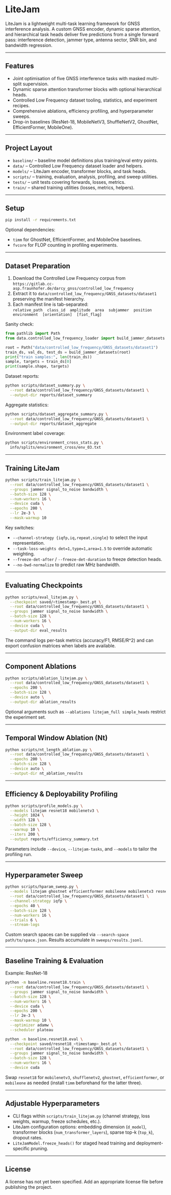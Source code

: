 # LiteJam

LiteJam is a lightweight multi-task learning framework for GNSS interference
analysis. A custom GNSS encoder, dynamic sparse attention, and hierarchical task
heads deliver five predictions from a single forward pass: interference
detection, jammer type, antenna sector, SNR bin, and bandwidth regression.

---

## Features
- Joint optimisation of five GNSS interference tasks with masked multi-split supervision.
- Dynamic sparse attention transformer blocks with optional hierarchical heads.
- Controlled Low Frequency dataset tooling, statistics, and experiment recipes.
- Comprehensive ablations, efficiency profiling, and hyperparameter sweeps.
- Drop-in baselines (ResNet-18, MobileNetV3, ShuffleNetV2, GhostNet, EfficientFormer, MobileOne).

---

## Project Layout
- `baseline/` – baseline model definitions plus training/eval entry points.
- `data/` – Controlled Low Frequency dataset loader and helpers.
- `models/` – LiteJam encoder, transformer blocks, and task heads.
- `scripts/` – training, evaluation, analysis, profiling, and sweep utilities.
- `tests/` – unit tests covering forwards, losses, metrics.
- `train/` – shared training utilities (losses, metrics, helpers).

---

## Setup
```bash
pip install -r requirements.txt
```

Optional dependencies:
- `timm` for GhostNet, EfficientFormer, and MobileOne baselines.
- `fvcore` for FLOP counting in profiling experiments.

---

## Dataset Preparation

1. Download the Controlled Low Frequency corpus from  
   `https://gitlab.cc-asp.fraunhofer.de/darcy_gnss/controlled_low_frequency`
2. Extract it to `data/controlled_low_frequency/GNSS_datasets/dataset1`
   preserving the manifest hierarchy.
3. Each manifest line is tab-separated:  
   `relative_path  class_id  amplitude  area  subjammer  position  environment  [orientation]  [fiot_flag]`

Sanity check:
```python
from pathlib import Path
from data.controlled_low_frequency_loader import build_jammer_datasets

root = Path("data/controlled_low_frequency/GNSS_datasets/dataset1")
train_ds, val_ds, test_ds = build_jammer_datasets(root)
print("train samples:", len(train_ds))
sample, targets = train_ds[0]
print(sample.shape, targets)
```

Dataset reports:
```bash
python scripts/dataset_summary.py \
  --root data/controlled_low_frequency/GNSS_datasets/dataset1 \
  --output-dir reports/dataset_summary
```

Aggregate statistics:
```bash
python scripts/dataset_aggregate_summary.py \
  --root data/controlled_low_frequency/GNSS_datasets/dataset1 \
  --output-dir reports/dataset_aggregate
```

Environment label coverage:
```bash
python scripts/environment_cross_stats.py \
  info/splits/environment_cross/env_03.txt
```

---

## Training LiteJam
```bash
python scripts/train_litejam.py \
  --root data/controlled_low_frequency/GNSS_datasets/dataset1 \
  --groups jammer signal_to_noise bandwidth \
  --batch-size 128 \
  --num-workers 16 \
  --device cuda \
  --epochs 200 \
  --lr 2e-3 \
  --mask-warmup 10
```

Key switches:
- `--channel-strategy {iqfp,iq,repeat,single}` to select the input representation.
- `--task-loss-weights det=1,type=1,area=1.5` to override automatic weighting.
- `--freeze-det-after` / `--freeze-det-duration` to freeze detection heads.
- `--no-bwd-normalize` to predict raw MHz bandwidth.

---

## Evaluating Checkpoints
```bash
python scripts/eval_litejam.py \
  --checkpoint saved/<timestamp>_best.pt \
  --root data/controlled_low_frequency/GNSS_datasets/dataset1 \
  --groups jammer signal_to_noise bandwidth \
  --batch-size 128 \
  --num-workers 16 \
  --device cuda \
  --output-dir eval_results
```

The command logs per-task metrics (accuracy/F1, RMSE/R^2) and can export confusion
matrices when labels are available.

---

## Component Ablations
```bash
python scripts/ablation_litejam.py \
  --root data/controlled_low_frequency/GNSS_datasets/dataset1 \
  --epochs 200 \
  --batch-size 128 \
  --device auto \
  --output-dir ablation_results
```

Optional arguments such as `--ablations litejam_full simple_heads` restrict the
experiment set.

---

## Temporal Window Ablation (Nt)
```bash
python scripts/nt_length_ablation.py \
  --root data/controlled_low_frequency/GNSS_datasets/dataset1 \
  --epochs 200 \
  --batch-size 128 \
  --device auto \
  --output-dir nt_ablation_results
```

---

## Efficiency & Deployability Profiling
```bash
python scripts/profile_models.py \
  --models litejam resnet18 mobilenetv3 \
  --height 1024 \
  --width 128 \
  --batch-size 128 \
  --warmup 10 \
  --iters 200 \
  --output reports/efficiency_summary.txt
```

Parameters include `--device`, `--litejam-tasks`, and `--models` to tailor the
profiling run.

---

## Hyperparameter Sweep
```bash
python scripts/hparam_sweep.py \
  --models litejam ghostnet efficientformer mobileone mobilenetv3 resnet18 shufflenetv2 \
  --root data/controlled_low_frequency/GNSS_datasets/dataset1 \
  --channel-strategy iqfp \
  --epochs 40 \
  --batch-size 128 \
  --num-workers 16 \
  --trials 6 \
  --stream-logs
```

Custom search spaces can be supplied via `--search-space path/to/space.json`.
Results accumulate in `sweeps/results.jsonl`.

---

## Baseline Training & Evaluation

Example: ResNet-18
```bash
python -m baseline.resnet18.train \
  --root data/controlled_low_frequency/GNSS_datasets/dataset1 \
  --groups jammer signal_to_noise bandwidth \
  --batch-size 128 \
  --num-workers 16 \
  --device cuda \
  --epochs 200 \
  --lr 2e-3 \
  --mask-warmup 10 \
  --optimizer adamw \
  --scheduler plateau

python -m baseline.resnet18.eval \
  --checkpoint saved/resnet18_<timestamp>_best.pt \
  --root data/controlled_low_frequency/GNSS_datasets/dataset1 \
  --groups jammer signal_to_noise bandwidth \
  --batch-size 128 \
  --num-workers 16 \
  --device cuda
```

Swap `resnet18` for `mobilenetv3`, `shufflenetv2`, `ghostnet`, `efficientformer`,
or `mobileone` as needed (install `timm` beforehand for the latter three).

---

## Adjustable Hyperparameters
- CLI flags within `scripts/train_litejam.py` (channel strategy, loss weights, warmup, freeze schedules, etc.).
- LiteJam configuration options: embedding dimension (`d_model`), transformer blocks (`num_transformer_layers`), sparse top-k (`top_k`), dropout rates.
- `LiteJamModel.freeze_heads()` for staged head training and deployment-specific pruning.

---

## License

A license has not yet been specified. Add an appropriate license file before
publishing the project.

